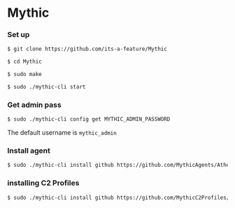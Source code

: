 # Mythic

### Set up

```bash
$ git clone https://github.com/its-a-feature/Mythic

$ cd Mythic

$ sudo make

$ sudo ./mythic-cli start

```

### Get admin pass

```bash
$ sudo ./mythic-cli config get MYTHIC_ADMIN_PASSWORD
```

The default username is `mythic_admin`

### Install agent

```bash
$ sudo ./mythic-cli install github https://github.com/MythicAgents/Athena
```

### installing C2 Profiles

```bash
$ sudo ./mythic-cli install github https://github.com/MythicC2Profiles/http
```
